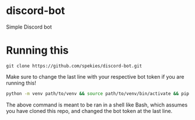 # discord-bot
Simple Discord bot
# Running this
```
git clone https://github.com/spekies/discord-bot.git
```
Make sure to change the last line with your respective bot token if you are running this!
```sh
python -m venv path/to/venv && source path/to/venv/bin/activate && pip install discord.py requests && python ./discord-bot/main.py
```
The above command is meant to be ran in a shell like Bash, which assumes you have cloned this repo, and changed the bot token at the last line.
